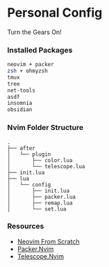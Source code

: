 # Personal Config

Turn the Gears On!

### Installed Packages
```bash
neovim + packer
zsh + ohmyzsh
tmux
tree
net-tools
asdf
insomnia
obsidian
```

### Nvim Folder Structure
```tree
.
├── after
│   └── plugin
│       ├── color.lua
│       └── telescope.lua
├── init.lua
├── lua
│   └── config
│       ├── init.lua
│       ├── packer.lua
│       ├── remap.lua
│       └── set.lua

```

### Resources
- [Neovim From Scratch](https://www.youtube.com/watch?v=w7i4amO_zaE&list=PLm323Lc7iSW_wuxqmKx_xxNtJC_hJbQ7R&index=6)
- [Packer.Nvim](https://github.com/wbthomason/packer.nvim)
- [Telescope.Nvim](https://github.com/nvim-telescope/telescope.nvim)

